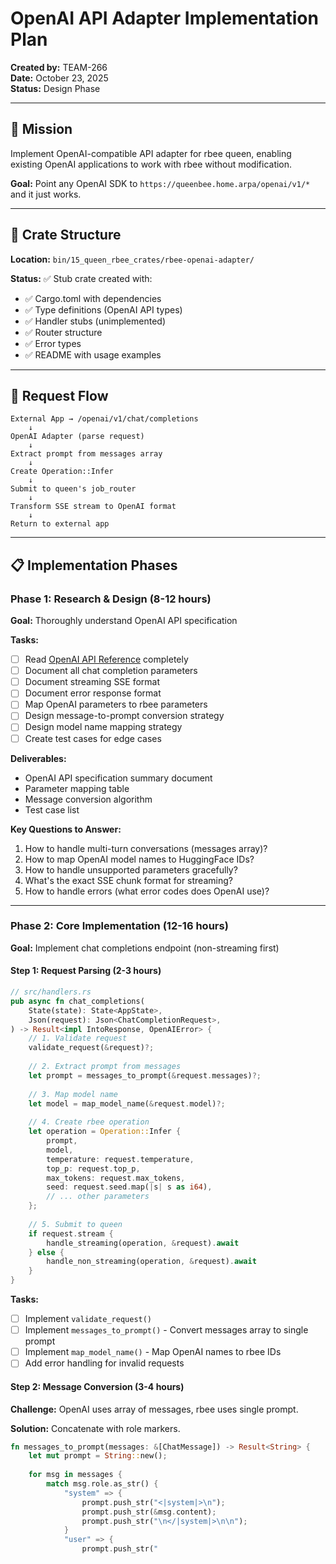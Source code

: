 # OpenAI API Adapter Implementation Plan

**Created by:** TEAM-266  
**Date:** October 23, 2025  
**Status:** Design Phase

---

## 🎯 Mission

Implement OpenAI-compatible API adapter for rbee queen, enabling existing OpenAI applications to work with rbee without modification.

**Goal:** Point any OpenAI SDK to `https://queenbee.home.arpa/openai/v1/*` and it just works.

---

## 📁 Crate Structure

**Location:** `bin/15_queen_rbee_crates/rbee-openai-adapter/`

**Status:** ✅ Stub crate created with:
- ✅ Cargo.toml with dependencies
- ✅ Type definitions (OpenAI API types)
- ✅ Handler stubs (unimplemented)
- ✅ Router structure
- ✅ Error types
- ✅ README with usage examples

---

## 🔄 Request Flow

```
External App → /openai/v1/chat/completions
    ↓
OpenAI Adapter (parse request)
    ↓
Extract prompt from messages array
    ↓
Create Operation::Infer
    ↓
Submit to queen's job_router
    ↓
Transform SSE stream to OpenAI format
    ↓
Return to external app
```

---

## 📋 Implementation Phases

### Phase 1: Research & Design (8-12 hours)

**Goal:** Thoroughly understand OpenAI API specification

**Tasks:**
- [ ] Read [OpenAI API Reference](https://platform.openai.com/docs/api-reference) completely
- [ ] Document all chat completion parameters
- [ ] Document streaming SSE format
- [ ] Document error response format
- [ ] Map OpenAI parameters to rbee parameters
- [ ] Design message-to-prompt conversion strategy
- [ ] Design model name mapping strategy
- [ ] Create test cases for edge cases

**Deliverables:**
- OpenAI API specification summary document
- Parameter mapping table
- Message conversion algorithm
- Test case list

**Key Questions to Answer:**
1. How to handle multi-turn conversations (messages array)?
2. How to map OpenAI model names to HuggingFace IDs?
3. How to handle unsupported parameters gracefully?
4. What's the exact SSE chunk format for streaming?
5. How to handle errors (what error codes does OpenAI use)?

---

### Phase 2: Core Implementation (12-16 hours)

**Goal:** Implement chat completions endpoint (non-streaming first)

#### Step 1: Request Parsing (2-3 hours)

```rust
// src/handlers.rs
pub async fn chat_completions(
    State(state): State<AppState>,
    Json(request): Json<ChatCompletionRequest>,
) -> Result<impl IntoResponse, OpenAIError> {
    // 1. Validate request
    validate_request(&request)?;
    
    // 2. Extract prompt from messages
    let prompt = messages_to_prompt(&request.messages)?;
    
    // 3. Map model name
    let model = map_model_name(&request.model)?;
    
    // 4. Create rbee operation
    let operation = Operation::Infer {
        prompt,
        model,
        temperature: request.temperature,
        top_p: request.top_p,
        max_tokens: request.max_tokens,
        seed: request.seed.map(|s| s as i64),
        // ... other parameters
    };
    
    // 5. Submit to queen
    if request.stream {
        handle_streaming(operation, &request).await
    } else {
        handle_non_streaming(operation, &request).await
    }
}
```

**Tasks:**
- [ ] Implement `validate_request()`
- [ ] Implement `messages_to_prompt()` - Convert messages array to single prompt
- [ ] Implement `map_model_name()` - Map OpenAI names to rbee IDs
- [ ] Add error handling for invalid requests

#### Step 2: Message Conversion (3-4 hours)

**Challenge:** OpenAI uses array of messages, rbee uses single prompt.

**Solution:** Concatenate with role markers.

```rust
fn messages_to_prompt(messages: &[ChatMessage]) -> Result<String> {
    let mut prompt = String::new();
    
    for msg in messages {
        match msg.role.as_str() {
            "system" => {
                prompt.push_str("<|system|>\n");
                prompt.push_str(&msg.content);
                prompt.push_str("\n</|system|>\n\n");
            }
            "user" => {
                prompt.push_str("
